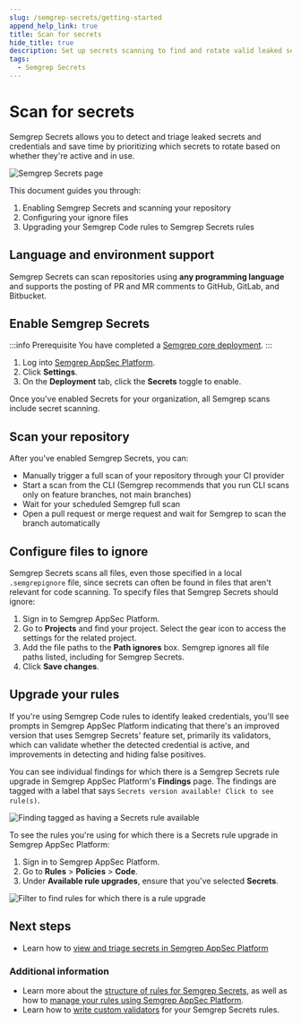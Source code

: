 ```yaml
---
slug: /semgrep-secrets/getting-started
append_help_link: true
title: Scan for secrets
hide_title: true
description: Set up secrets scanning to find and rotate valid leaked secrets.
tags:
  - Semgrep Secrets
---
```


# Scan for secrets

Semgrep Secrets allows you to detect and triage leaked secrets and credentials
and save time by prioritizing which secrets to rotate based on whether they're active and in use.

![Semgrep Secrets page](/img/secrets-page.png#md-width)

This document guides you through:

1. Enabling Semgrep Secrets and scanning your repository
2. Configuring your ignore files
3. Upgrading your Semgrep Code rules to Semgrep Secrets rules

## Language and environment support

Semgrep Secrets can scan repositories using **any programming language** and supports the posting of PR and MR comments to GitHub, GitLab, and Bitbucket.

## Enable Semgrep Secrets

:::info Prerequisite
You have completed a [Semgrep core deployment](/deployment/core-deployment).
:::

1. Log into [<i class="fas fa-external-link fa-xs"></i> Semgrep AppSec Platform](https://semgrep.dev/login).
2. Click **<i class="fa-solid fa-gear"></i> Settings**.
3. On the **Deployment** tab, click the **<i class="fa-solid fa-toggle-large-on"></i> Secrets** toggle to enable.

Once you've enabled Secrets for your organization, all Semgrep scans include secret scanning.

## Scan your repository

After you've enabled Semgrep Secrets, you can:

* Manually trigger a full scan of your repository through your CI provider
* Start a scan from the CLI (Semgrep recommends that you run CLI scans only on feature branches, not main branches)
* Wait for your scheduled Semgrep full scan
* Open a pull request or merge request and wait for Semgrep to scan the branch automatically

## Configure files to ignore

Semgrep Secrets scans all files, even those specified in a local `.semgrepignore` file, since secrets can often be found in files that aren't relevant for code scanning. To specify files that Semgrep Secrets should ignore:

1. Sign in to Semgrep AppSec Platform.
2. Go to **Projects** and find your project. Select the gear icon <i class="fa-solid fa-gear"></i> to access the settings for the related project.
3. Add the file paths to the **Path ignores** box. Semgrep ignores all file paths listed, including for Semgrep Secrets.
4. Click **Save changes**.

## Upgrade your rules

If you're using Semgrep Code rules to identify leaked credentials, you'll see prompts in Semgrep AppSec Platform indicating that there's an improved version that uses Semgrep Secrets' feature set, primarily its validators, which can validate whether the detected credential is active, and improvements in detecting and hiding false positives.

You can see individual findings for which there is a Semgrep Secrets rule upgrade in Semgrep AppSec Platform's **Findings** page. The findings are tagged with a label that says `Secrets version available! Click to see rule(s)`.

![Finding tagged as having a Secrets rule available](/img/superseded-rules-finding.png#md-width)

To see the rules you're using for which there is a Secrets rule upgrade in Semgrep AppSec Platform:

1. Sign in to Semgrep AppSec Platform.
2. Go to **Rules** > **Policies** > **Code**.
3. Under **Available rule upgrades**, ensure that you've selected **Secrets**.

![Filter to find rules for which there is a rule upgrade](/img/superseded-rules-policies.png#md-width)

## Next steps

* Learn how to [view and triage secrets in Semgrep AppSec Platform](/semgrep-secrets/view-triage)

### Additional information

* Learn more about the [structure of rules for Semgrep Secrets](/semgrep-secrets/rules), as well as how to [manage your rules using Semgrep AppSec Platform](/semgrep-secrets/policies).
* Learn how to [write custom validators](/semgrep-secrets/validators) for your Semgrep Secrets rules.
